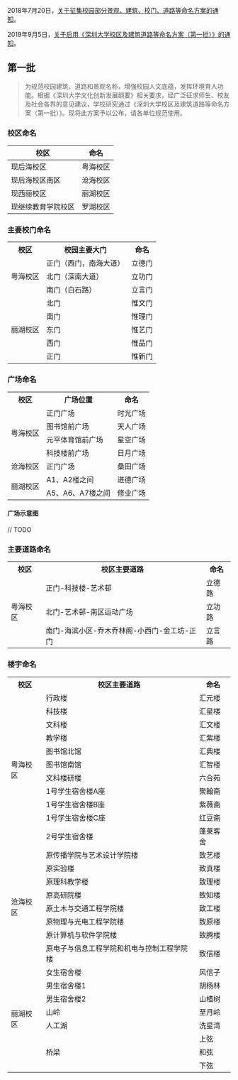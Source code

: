 2018年7月20日，[关于征集校园部分景观、建筑、校门、道路等命名方案的通知](https://www1.szu.edu.cn/board/view.asp?id=374415)。

2019年9月5日，[关于启用《深圳大学校区及建筑道路等命名方案（第一批）》的通知](https://www1.szu.edu.cn/board/view.asp?id=398492)。

## 第一批

> 为规范校园建筑、道路和景观名称，增强校园人文底蕴，发挥环境育人功能。根据《深圳大学文化创新发展纲要》相关要求，经广泛征求师生、校友及社会各界的意见建议，学校研究通过《深圳大学校区及建筑道路等命名方案（第一批）》。现将此方案予以公布，请各单位规范使用。

### 校区命名

| 校区 | 命名 |
| --- | --- |
| 现后海校区 | 粤海校区 |
| 现后海校区南区 | 沧海校区 |
| 现西丽校区 | 丽湖校区 |
| 现继续教育学院校区 | 罗湖校区 |

### 主要校门命名

<table>
    <tr>
        <th>校区</th>
        <th>校园主要大门</th>
        <th>命名</th>
    </tr>
    <tr>
        <td rowspan="3">粤海校区</td>
        <td>正门（西门，南海大道）</td>
        <td>立德门</td>
    </tr>
    <tr>
        <td>北门（深南大道）</td>
        <td>立功门</td>
    </tr>
    <tr>
        <td>南门（白石路）</td>
        <td>立言门</td>
    </tr>
    <tr>
        <td rowspan="5">丽湖校区</td>
        <td>北门</td>
        <td>惟文门</td>
    </tr>
    <tr>
        <td>南门</td>
        <td>惟理门</td>
    </tr>
    <tr>
        <td>东门</td>
        <td>惟艺门</td>
    </tr>
    <tr>
        <td>西门</td>
        <td>惟品门</td>
    </tr>
    <tr>
        <td>正门</td>
        <td>惟新门</td>
    </tr>
</table>


### 广场命名



<table>
    <tr>
        <th>校区</th>
        <th>广场位置</th>
        <th>命名</th>
    </tr>
    <tr>
        <td rowspan="4">粤海校区</td>
        <td>正门广场</td>
        <td>时光广场</td>
    </tr>
    <tr>
        <td>图书馆前广场</td>
        <td>天人广场</td>
    </tr>
    <tr>
        <td>元平体育馆前广场</td>
        <td>星空广场</td>
    </tr>
    <tr>
        <td>科技楼前广场</td>
        <td>日月广场</td>
    </tr>
    <tr>
        <td>沧海校区</td>
        <td>正门广场</td>
        <td>桑田广场</td>
    </tr>
    <tr>
        <td rowspan="2">丽湖校区</td>
        <td>A1、A2楼之间</td>
        <td>进德广场</td>
    </tr>
    <tr>
        <td>A5、A6、A7楼之间</td>
        <td>修业广场</td>
    </tr>
</table>



#### 广场示意图



// TODO



### 主要道路命名



<table>
    <tr>
        <th>校区</th>
        <th>校区主要道路</th>
        <th>命名</th>
    </tr>
    <tr>
        <td rowspan="3">粤海校区</td>
        <td>正门-科技楼-艺术邨</td>
        <td>立德路</td>
    </tr>
    <tr>
        <td>北门-艺术邨-南区运动广场</td>
        <td>立功路</td>
    </tr>
    <tr>
        <td>南门-海滨小区-乔木乔林阁-小西门-金工坊-正门</td>
        <td>立言路</td>
    </tr>
</table>



### 楼宇命名



<table>
    <tr>
        <th>校区</th>
        <th>校区主要道路</th>
        <th>命名</th>
    </tr>
    <tr>
        <td rowspan="11">粤海校区</td>
        <td>行政楼</td>
        <td>汇元楼</td>
    </tr>
    <tr>
        <td>科技楼</td>
        <td>汇星楼</td>
    </tr>
    <tr>
        <td>文科楼</td>
        <td>汇文楼</td>
    </tr>
        <tr>
        <td>教学楼</td>
        <td>汇紫楼</td>
    </tr>
        <tr>
        <td>图书馆北馆</td>
        <td>汇典楼</td>
    </tr>
        <tr>
        <td>图书馆南馆</td>
        <td>汇智楼</td>
    </tr>
        <tr>
        <td>文科楼研楼</td>
        <td>六合苑</td>
    </tr>
            <tr>
        <td>1号学生宿舍楼A座</td>
        <td>聚翰斋</td>
    </tr>
            <tr>
        <td>1号学生宿舍楼B座</td>
        <td>紫薇斋</td>
    </tr>
            <tr>
        <td>1号学生宿舍楼C座</td>
        <td>红豆斋</td>
    </tr>
            <tr>
        <td>2号学生宿舍楼</td>
        <td>蓬莱客舍</td>
    </tr>
    <tr>
        <td rowspan="8">沧海校区</td>
        <td>原传播学院与艺术设计学院楼</td>
        <td>致艺楼</td>
    </tr>
    <tr>
        <td>原实验楼</td>
        <td>致真楼</td>
    </tr>
    <tr>
        <td>原理科教学楼</td>
        <td>致理楼</td>
    </tr>
        <tr>
        <td>原高研院楼</td>
        <td>致知楼</td>
    </tr>
        <tr>
        <td>原土木与交通工程学院楼</td>
        <td>致工楼</td>
    </tr>
        <tr>
        <td>原物理与光电工程学院楼</td>
        <td>致原楼</td>
    </tr>
        <tr>
        <td>原计算机与软件学院楼</td>
        <td>致腾楼</td>
    </tr>
        <tr>
        <td>原电子与信息工程学院和机电与控制工程学院楼</td>
        <td>致信楼</td>
    </tr>    
    <tr>
        <td rowspan="8">丽湖校区</td>
        <td>女生宿舍楼</td>
        <td>风信子</td>
    </tr>
    <tr>
        <td>男生宿舍楼1</td>
        <td>胡杨林</td>
    </tr>
    <tr>
        <td>男生宿舍楼2</td>
        <td>山楂树</td>
    </tr>
        <tr>
        <td>山岭</td>
        <td>至月岭</td>
    </tr>
        <tr>
        <td>人工湖</td>
        <td>洗星湾</td>
    </tr>
        <tr>
        <td rowspan="3">桥梁</td>
        <td>上弦</td>
    </tr>
        <tr>
        <td>和弦</td>
    </tr>
        <tr>
        <td>下弦</td>
    </tr>  
</table>

